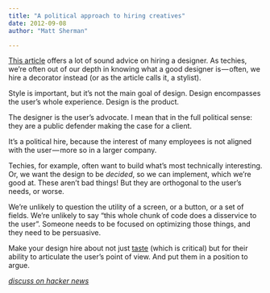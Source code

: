 ```yaml
---
title: "A political approach to hiring creatives"
date: 2012-09-08
author: "Matt Sherman"

---
```


[This article](http://the-pastry-box-project.net/stephen-anderson/2012-september-7/) offers a lot of sound advice on hiring a designer. As techies, we’re often out of our depth in knowing what a good designer is — often, we hire a decorator instead (or as the article calls it, a stylist).

Style is important, but it’s not the main goal of design. Design encompasses the user’s whole experience. Design is the product.

The designer is the user’s advocate. I mean that in the full political sense: they are a public defender making the case for a client.

It’s a political hire, because the interest of many employees is not aligned with the user — more so in a larger company.

Techies, for example, often want to build what’s most technically interesting. Or, we want the design to be _decided_, so we can implement, which we’re good at. These aren’t bad things! But they are orthogonal to the user’s needs, or worse.

We’re unlikely to question the utility of a screen, or a button, or a set of fields. We’re unlikely to say “this whole chunk of code does a disservice to the user”. Someone needs to be focused on optimizing those things, and they need to be persuasive.

Make your design hire about not just [taste](http://brintmontgomery.blogspot.com/2010/01/taste-as-defined-by-steve-jobs.html) (which is critical) but for their ability to articulate the user’s point of view. And put them in a position to argue.

[_discuss on hacker news_](http://news.ycombinator.com/item?id=4493604)
